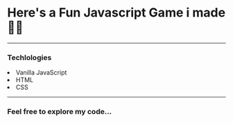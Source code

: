 <h1>Here's a Fun Javascript Game i made👨‍💻</h1>
<hr>
<h3>Techlologies</h3>
<li>Vanilla JavaScript</li>
<li>HTML</li>
<li>CSS</li>
<hr>
<h3>Feel free to explore my code... </h3>
